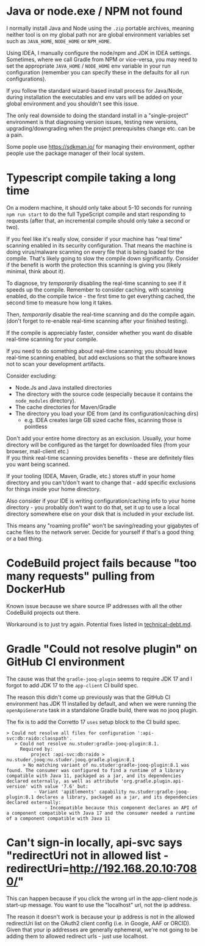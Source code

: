 
# Java or node.exe / NPM not found

I normally install Java and Node using the `.zip` portable archives, meaning
neither tool is on my global path nor are global environment variables set
such as `JAVA_HOME`, `NODE_HOME` or `NPM_HOME`.

Using IDEA, I manually configure the node/npm and JDK in IDEA settings.
Sometimes, where we call Gradle from NPM or vice-versa, you may need to set
the appropriate `JAVA_HOME` / `NODE_HOME` env variable in your run configuration
(remember you can specify these in the defaults for all run configurations).

If you follow the standard wizard-based install process for Java/Node, during
installation the executables and env vars will be added on your global
environment and you shouldn't see this issue.

The only real downside to doing the standard install in a "single-project" 
environment is that diagnosing version issues, testing new versions, 
upgrading/downgrading when the project prerequisites change etc. can be a pain.

Some pople use https://sdkman.io/ for managing their environment, opther people
use the package manager of their local system.


# Typescript compile taking a long time

On a modern machine, it should only take about 5-10 seconds for running 
`npm run start` to do the full TypeScript compile and start responding to 
requests (after that, an incremental compile should only take a second or two).

If you feel like it's really slow, consider if your machine has "real time" 
scanning enabled in its security configuration.  That means the machine is 
doing virus/malware scanning on every file that is being loaded for the compile.
That's likely going to slow the compile down significantly.
Consider if the benefit is worth the protection this scanning is giving you
(likely minimal, think about it).

To diagnose, try *temporarily* disabling the real-time scanning to see if 
it speeds up the compile. Remember to consider caching, with scanning
enabled, do the compile twice - the first time to get everything cached, the 
second time to measure how long it takes.

Then, *temporarily* disable the real-time scanning and do the compile again.
(don't forget to re-enable real-time scanning after your finished testing).

If the compile is appreciably faster, consider whether you want do disable 
real-time scanning for your compile.

If you need to do something about real-time scanning; you should leave 
real-time scanning enabled, but add
exclusions so that the software knows not to scan your development artifacts.

Consider excluding:
* Node.Js and Java installed directories
* The directory with the source code (especially because it contains the 
  `node_modules` directory).
* The cache directories for Maven/Gradle
* The directory you load your IDE from (and its configuration/caching dirs)
  * e.g. IDEA creates large GB sized cache files, scanning those is pointless

Don't add your entire home directory as an exclusion.
Usually, your home directory will be configured as the target for
downloaded files (from your browser, mail-client etc.)  
If you think real-time scanning provides benefits - these are definitely
files you want being scanned.

If your tooling (IDEA, Maven, Gradle, etc.) stores stuff in your home directory 
and you can't/don't want to change that - add specific exclusions for things 
inside your home directory.

Also consider if your IDE is writing configuration/caching info to your
home directory - you probably don't want to do that, set it up to use a local
directory somewhere else on your disk that is included in your exclude list.

This means any "roaming profile" won't be saving/reading your gigabytes of 
cache files to the network server.  Decide for yourself if that's a good thing
or a bad thing.


# CodeBuild project fails because "too many requests" pulling from DockerHub

Known issue because we share source IP addresses with all the other CodeBuild
projects out there.  

Workaround is to just try again.
Potential fixes listed in [technical-debt.md](./technical-debt.md).


# Gradle "Could not resolve plugin" on GitHub CI environment

The cause was that the `gradle-jooq-plugin` seems to require JDK 17 and I forgot
to add JDK 17 to the `app-client` CI build spec.

The reason this didn't come up previously was that the GitHub CI environment
has JDK 11 installed by default, and when we were running the `openApiGenerate`
task in a standalone Gradle build, there was no jooq plugin.

The fix is to add the Corretto 17 `uses` setup block to the CI build spec. 

```
> Could not resolve all files for configuration ':api-svc:db:raido:classpath'.
   > Could not resolve nu.studer:gradle-jooq-plugin:8.1.
     Required by:
         project :api-svc:db:raido > nu.studer.jooq:nu.studer.jooq.gradle.plugin:8.1
      > No matching variant of nu.studer:gradle-jooq-plugin:8.1 was found. The consumer was configured to find a runtime of a library compatible with Java 11, packaged as a jar, and its dependencies declared externally, as well as attribute 'org.gradle.plugin.api-version' with value '7.6' but:
          - Variant 'apiElements' capability nu.studer:gradle-jooq-plugin:8.1 declares a library, packaged as a jar, and its dependencies declared externally:
              - Incompatible because this component declares an API of a component compatible with Java 17 and the consumer needed a runtime of a component compatible with Java 11
```

# Can't sign-in locally, api-svc says "redirectUri not in allowed list - redirectUri=http://192.168.20.10:7080/"

This can happen because if you click the wrong url in the app-client node.js 
start-up message.  You want to use the "localhost" url, not the ip address.

The reason it doesn't work is because your ip address is not in the 
allowed redirectUri list on the OAuth2 client config (i.e. in Google, AAF 
or ORCID).  Given that your ip addresses are generally ephemeral, we're not
going to be adding them to allowed redirect urls - just use localhost.
